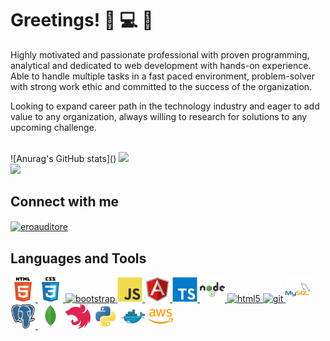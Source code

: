 

# Greetings! 👋 :computer: :tophat:

Highly motivated and passionate professional with proven programming, analytical and dedicated to web development with hands-on experience. Able to handle multiple tasks in a fast paced environment, problem-solver with strong work ethic and committed to the success of the organization.

Looking to expand career path in the technology industry and eager to add value to any organization, always willing to research for solutions to any upcoming challenge.


<br>
<div class="flex d-flex"> 
![Anurag's GitHub stats]()<picture>
  <source
    srcset="https://github-readme-stats.vercel.app/api?username=anuraghazra&hide=contribs,prs&show_icons=true&theme=highcontrast"
    media="(prefers-color-scheme: dark)"
  />
  <source
    srcset="https://github-readme-stats.vercel.app/api?username=Alejgl04&show_icons=true"
    media="(prefers-color-scheme: light), (prefers-color-scheme: no-preference)"
  />
  <img src="https://github-readme-stats.vercel.app/api?username=Alejgl04&show_icons=true" />
</picture>
  <div>
  <img src="https://github-readme-stats.vercel.app/api/top-langs/?username=Alejgl04&layout=compact&show_icons=true&theme=highcontrast" height="195px"/>
    
  </div>

</div>

## Connect with me

<p align="left">
<a href="https://www.linkedin.com/in/alejandro-jes%C3%BAs-guerrero-l%C3%B3pez-75479a152/" target="blank"><img align="center" src="https://raw.githubusercontent.com/rahuldkjain/github-profile-readme-generator/master/src/images/icons/Social/linked-in-alt.svg" alt="eroauditore" height="30" width="40" /></a>
</p>

## Languages and Tools

<p align="left"> <a href="https://www.w3schools.com/html/" target="_blank"> 
<img src="https://raw.githubusercontent.com/devicons/devicon/master/icons/html5/html5-original-wordmark.svg" alt="html5" width="40" height="40"/> </a>  <a href="https://www.w3schools.com/css/" target="_blank"> <img src="https://raw.githubusercontent.com/devicons/devicon/master/icons/css3/css3-original-wordmark.svg" alt="css3" width="40" height="40"/> </a> <a href="https://www.w3schools.com/bootstrap/" target="_blank"> <img src="https://raw.githubusercontent.com/jmnote/z-icons/master/svg/bootstrap.svg" alt="bootstrap" width="40" height="40"/> </a>  <a href="https://developer.mozilla.org/en-US/docs/Web/JavaScript" target="_blank"> <img src="https://raw.githubusercontent.com/devicons/devicon/master/icons/javascript/javascript-original.svg" alt="javascript" width="40" height="40"/> </a> 
<a href="https://angular.io/" target="_blank"> <img src="https://raw.githubusercontent.com/devicons/devicon/master/icons/angularjs/angularjs-original.svg" alt="angular" width="40" height="40"/> </a>
  <a href="https://www.typescriptlang.org/" target="_blank"> <img src="https://raw.githubusercontent.com/devicons/devicon/master/icons/typescript/typescript-original.svg" alt="react" width="40" height="40"/> </a>
  <a href="https://nodejs.org/" target="_blank"> <img src="https://raw.githubusercontent.com/devicons/devicon/master/icons/nodejs/nodejs-original-wordmark.svg" alt="nodejs" width="40" height="40"/>  </a><a href="https://github.com/" target="_blank"> <img src="https://raw.githubusercontent.com/jmnote/z-icons/master/svg/github.svg" alt="html5" width="40" height="40"/> </a> <a href="https://git-scm.com/" target="_blank"> <img src="https://www.vectorlogo.zone/logos/git-scm/git-scm-icon.svg" alt="git" width="40" height="40"/> </a> <a href="https://www.mysql.com/" target="_blank"> <img src="https://raw.githubusercontent.com/devicons/devicon/master/icons/mysql/mysql-original-wordmark.svg" alt="mysql" width="40" height="40"/></a><a href="https://www.postgresql.org/" target="_blank"> <img src="https://raw.githubusercontent.com/devicons/devicon/master/icons/postgresql/postgresql-original.svg" alt="postgresql" width="40" height="40"/></a><a href="https://www.mongodb.com/" target="_blank"> <img src="https://raw.githubusercontent.com/devicons/devicon/master/icons/mongodb/mongodb-original.svg" alt="Mongo" width="40" height="40"/></a>
  <a href="https://nestjs.com/" target="_blank"> <img src="https://raw.githubusercontent.com/devicons/devicon/master/icons/nestjs/nestjs-original.svg" alt="Nest Js" width="40" height="40"/></a>
  <a href="https://www.python.org/" target="_blank"> <img src="https://raw.githubusercontent.com/devicons/devicon/master/icons/python/python-original.svg" alt="python" width="40" height="40"/></a>
  <a href="https://www.docker.com/" target="_blank"> <img src="https://raw.githubusercontent.com/devicons/devicon/master/icons/docker/docker-original.svg" alt="docker" width="40" height="40"/></a>
 <a href="https://aws.amazon.com/" target="_blank"> <img src="https://raw.githubusercontent.com/devicons/devicon/master/icons/amazonwebservices/amazonwebservices-plain-wordmark.svg" alt="AWS" width="40" height="40"/></a>

</p>
